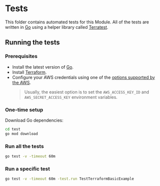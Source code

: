 # Tests

This folder contains automated tests for this Module. All of the tests are written in [Go](https://golang.org) using a helper library called [Terratest](https://github.com/gruntwork-io/terratest).

## Running the tests

### Prerequisites

- Install the latest version of [Go](https://golang.org/doc/install).
- Install [Terraform](https://learn.hashicorp.com/tutorials/terraform/install-cli).
- Configure your AWS credentials using one of the [options supported by the AWS](https://registry.terraform.io/providers/hashicorp/aws/latest/docs#authentication).
  > Usually, the easiest option is to set the `AWS_ACCESS_KEY_ID` and `AWS_SECRET_ACCESS_KEY` environment variables.

### One-time setup

Download Go dependencies:

```bash
cd test
go mod download
```

### Run all the tests

```bash
go test -v -timeout 60m
```

### Run a specific test

```bash
go test -v -timeout 60m -test.run TestTerraformBasicExample
```
